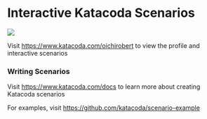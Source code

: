 # Interactive Katacoda Scenarios

[![](http://shields.katacoda.com/katacoda/oichirobert/count.svg)](https://www.katacoda.com/oichirobert "Get your profile on Katacoda.com")

Visit https://www.katacoda.com/oichirobert to view the profile and interactive scenarios

### Writing Scenarios
Visit https://www.katacoda.com/docs to learn more about creating Katacoda scenarios

For examples, visit https://github.com/katacoda/scenario-example
